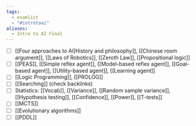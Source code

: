 ```yaml
---
tags:
  - examlist
  - "#introtoai"
aliases:
  - Intro to AI Final
---
```


- [ ] [[Four approaches to AI|History and philosophy]], [[Chinese room argument]], [[Laws of Robotics]], [[Zeroth Law]], [[Propositional logic]]
- [ ] [[PEAS]], [[Simple reflex agent]], [[Model-based reflex agent]], [[Goal-based agent]], [[Utility-based agent]], [[Learning agent]]
- [ ] [[Logic Programming]], [[PROLOG]]
- [ ] [[Searching]] (check backlinks)
- [ ] Statistics: [[Vocab]], [[Variance]], [[Random sample variance]], [[Hypothesis testing]], [[Confidence]], [[Power]], [[T-tests]]
- [ ] [[MCTS]]
- [ ] [[Evolutionary algorithms]]
- [ ] [[PDDL]]